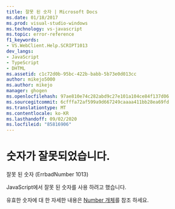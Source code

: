 ```yaml
---
title: 잘못 된 숫자 | Microsoft Docs
ms.date: 01/18/2017
ms.prod: visual-studio-windows
ms.technology: vs-javascript
ms.topic: error-reference
f1_keywords:
- VS.WebClient.Help.SCRIPT1013
dev_langs:
- JavaScript
- TypeScript
- DHTML
ms.assetid: c1c72d0b-95bc-422b-babb-5b73e0d013cc
author: mikejo5000
ms.author: mikejo
manager: ghogen
ms.openlocfilehash: 97ae810e74c282abd9c27e101a104ce84f137d06
ms.sourcegitcommit: 6cfffa72af599a9d667249caaaa411bb28ea69fd
ms.translationtype: MT
ms.contentlocale: ko-KR
ms.lasthandoff: 09/02/2020
ms.locfileid: "85816906"
---
```

# <a name="invalid-number"></a>숫자가 잘못되었습니다.
잘못 된 숫자 (ErrbadNumber 1013)  
  
 JavaScript에서 잘못 된 숫자를 사용 하려고 했습니다.  
  
 유효한 숫자에 대 한 자세한 내용은 [Number 개체](../../javascript/reference/number-object-javascript.md)를 참조 하세요.